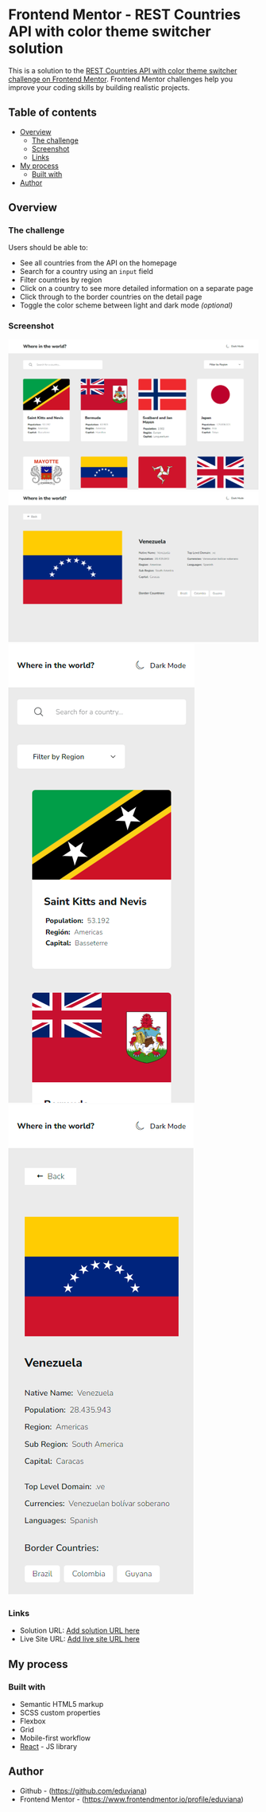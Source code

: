 # Frontend Mentor - REST Countries API with color theme switcher solution

This is a solution to the [REST Countries API with color theme switcher challenge on Frontend Mentor](https://www.frontendmentor.io/challenges/rest-countries-api-with-color-theme-switcher-5cacc469fec04111f7b848ca). Frontend Mentor challenges help you improve your coding skills by building realistic projects. 

## Table of contents

- [Overview](#overview)
  - [The challenge](#the-challenge)
  - [Screenshot](#screenshot)
  - [Links](#links)
- [My process](#my-process)
  - [Built with](#built-with)
- [Author](#author)


## Overview

### The challenge

Users should be able to:

- See all countries from the API on the homepage
- Search for a country using an `input` field
- Filter countries by region
- Click on a country to see more detailed information on a separate page
- Click through to the border countries on the detail page
- Toggle the color scheme between light and dark mode *(optional)*

### Screenshot

![](./desktop-home.png) <br />
![](./desktop-details.png) <br />
![](./mobile-home.png) <br />
![](./mobile-details.png)



### Links

- Solution URL: [Add solution URL here](https://github.com/eduviana/Rest-Country-Api-With-Color-Theme-Switcher)
- Live Site URL: [Add live site URL here](https://your-live-site-url.com)

## My process

### Built with

- Semantic HTML5 markup
- SCSS custom properties
- Flexbox
- Grid
- Mobile-first workflow
- [React](https://reactjs.org/) - JS library


## Author

- Github - (https://github.com/eduviana)
- Frontend Mentor - (https://www.frontendmentor.io/profile/eduviana)

